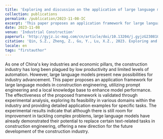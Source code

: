 ```yaml
---
title: 'Exploring and discussion on the application of large language models in construction engineering'
collection: publications
permalink: /publication/2023-11-08-IC
excerpt: 'This paper proposes an application framework for large language models in construction engineering, utilizing prompt engineering and a local knowledge base to enhance model performance. '
date: 2023-11-08
venue: 'Industrial Construction'
paperurl: 'http://gyjz.ic-mag.com/cn/article/doi/10.13204/j.gyjzG23081006'
citation: 'Qin, S.Z., Zheng, Z., Gu, Y., Lu, X.Z., 2023. Exploring and discussion on the application of large language models in construction engineering. Industrial Construction 53, 162–169. https://doi.org/10.13204/j.gyjzg23081006'
locale: en
tags: "firstauthor"
---
```


As one of China's key industries and economic pillars, the construction industry has long been plagued by low productivity and limited levels of automation. However, large language models present new possibilities for industry advancement. This paper proposes an application framework for large language models in construction engineering, utilizing prompt engineering and a local knowledge base to enhance model performance. The effectiveness of the proposed framework is validated through experimental analysis, exploring its feasibility in various domains within the industry and providing detailed application examples for specific tasks. The experimental results indicate that although there is still room for improvement in tackling complex problems, large language models have already demonstrated their potential to replace certain text-related tasks in construction engineering, offering a new direction for the future development of the construction industry.